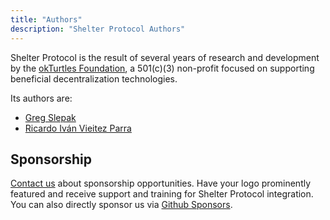 ```yaml
---
title: "Authors"
description: "Shelter Protocol Authors"
---
```


Shelter Protocol is the result of several years of research and development by the [okTurtles Foundation](https://okturtles.org), a 501(c)(3) non-profit focused on supporting beneficial decentralization technologies.

Its authors are:

- [Greg Slepak](https://fixingtao.com)
- [Ricardo Iván Vieitez Parra](https://corride.at/)

## Sponsorship

[Contact us](mailto:hi@okturtles.org) about sponsorship opportunities. Have your logo prominently featured and receive support and training for Shelter Protocol integration. You can also directly sponsor us via [Github Sponsors](https://github.com/sponsors/okTurtles).
